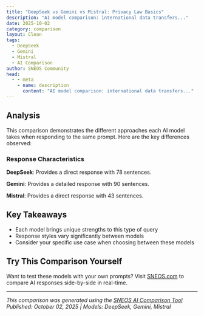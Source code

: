 ```yaml
---
title: "DeepSeek vs Gemini vs Mistral: Privacy Law Basics"
description: "AI model comparison: international data transfers..."
date: 2025-10-02
category: comparison
layout: Clean
tags:
  - DeepSeek
  - Gemini
  - Mistral
  - AI Comparison
author: SNEOS Community
head:
  - - meta
    - name: description
      content: "AI model comparison: international data transfers..."
---
```


<ChatComparison
  title="DeepSeek vs Gemini vs Mistral: Privacy Law Basics"
  prompt="international data transfers"
  :responses='{
    "DeepSeek": "Of course. This is a complex and critically important topic in today\u0027s globalized digital economy. Here\u2019s a comprehensive overview of international data transfers, covering the key concepts, legal mechanisms, challenges, and best practices.\n\n### What Are International Data Transfers?\n\nAn international data transfer occurs whenever **personal data** is sent from one country (or jurisdiction) to another, or made accessible from another country. This isn\u0027t just about large-scale corporate data sharing; it includes everyday activities like:\n\n*   Storing customer data in a cloud server located in another country.\n*   A multinational company\u0027s HR department in the US accessing employee records stored in a central EU database.\n*   Using a SaaS (Software-as-a-Service) provider based in one country to process data from customers in another.\n*   An overseas branch office accessing the company\u0027s central CRM system.\n\n### The Core Challenge: Conflicting Legal Regimes\n\nDifferent countries have different laws for protecting personal data. The primary risk is that data, once transferred to a country with weaker protections, could be accessed by that country\u0027s government or mishandled by the recipient, violating the rights of the individuals.\n\nThe most influential framework is the **European Union\u0027s General Data Protection Regulation (GDPR)**. The GDPR sets a high bar for data protection and strictly regulates transfers of personal data *outside* of the EU/EEA.\n\n---\n\n### Key Legal Mechanisms for Compliant Transfers (GDPR Focus)\n\nUnder the GDPR, you cannot transfer personal data to a \u0022third country\u0022 (outside the EU/EEA) unless you ensure a level of protection \u0022essentially equivalent\u0022 to that within the EU. Here are the primary legal mechanisms to achieve this:\n\n#### 1. Adequacy Decisions\nThis is the simplest method. The European Commission can determine that a **non-EU country ensures an adequate level of data protection**. Transfers to these countries can occur freely, without needing additional safeguards.\n\n*   **Examples of countries with adequacy:** United Kingdom, Switzerland, Canada (for commercial organizations under PIPEDA), Japan, South Korea, Argentina, Israel, and New Zealand.\n*   **The US Exception:** The US does **not** have a blanket adequacy decision. Instead, it has a special framework called the **EU-U.S. Data Privacy Framework (DPF)**.\n\n#### 2. The EU-U.S. Data Privacy Framework (DPF)\nThis is the current mechanism for transfers from the EU to certified US companies. It replaced the defunct Privacy Shield.\n\n*   **How it works:** US companies can self-certify their compliance with a set of privacy principles (similar to GDPR standards). EU organizations can transfer data to any US company that is on the DPF list without needing further legal tools.\n*   **Key Point:** This is a **company-specific** certification, not a country-wide adequacy decision.\n\n#### 3. Appropriate Safeguards (When No Adequacy Decision Exists)\nFor transfers to countries without an adequacy decision (like India, China, or non-DPF certified US companies), organizations must provide \u0022appropriate safeguards.\u0022 The most common are:\n\n*   **Standard Contractual Clauses (SCCs):** These are pre-approved, standardized data protection clauses issued by the European Commission. The data exporter (in the EU) and the data importer (outside the EU) sign a contract legally obligating the importer to protect the data to GDPR standards.\n*   **Binding Corporate Rules (BCRs):** Internal rules adopted by multinational companies to allow intra-organizational transfers. They are complex and expensive to set up but are ideal for large corporate groups.\n\n#### 4. Derogations for Specific Situations\nIn the absence of an adequacy decision or appropriate safeguards, transfers can still occur under specific, limited conditions, such as:\n*   The **individual has explicitly consented** to the transfer after being informed of the risks.\n*   The transfer is **necessary for the performance of a contract** with the individual.\n*   The transfer is necessary for important reasons of public interest.\n\n---\n\n### The US Perspective: Not a One-Way Street\n\nWhile the EU\u0027s rules are often the focus, the US also has regulations governing data inflows.\n\n*   **CFIUS (Committee on Foreign Investment in the United States):** Can block foreign investments in US companies if they pose a risk to national security, including access to sensitive US personal data.\n*   **Sector-Specific Laws:** Laws like HIPAA (healthcare) and GLBA (finance) regulate how specific types of data can be handled and disclosed, including to foreign entities.\n*   **State Laws:** The California Consumer Privacy Act (CCPA) has extraterritorial reach, affecting businesses that handle Californians\u0027 data, regardless of where the business is located.\n\nFurthermore, US laws like the **CLOUD Act** can compel US-based technology companies (and companies that do business in the US) to provide data stored on their servers, even if those servers are located outside the US, creating a potential conflict with foreign blocking statutes like the GDPR.\n\n---\n\n### Global Landscape and Emerging Challenges\n\n1.  **Data Localization Laws:** Some countries (e.g., China, Russia, Indonesia, Vietnam) are enacting laws that *require* certain types of data to be stored and processed within their own borders, making international transfers difficult or illegal for that data.\n2.  **The \u0022Schrems II\u0022 Ruling:** This landmark EU court decision in 2020 invalidated the Privacy Shield and emphasized that simply using SCCs is not enough. Organizations must conduct a **case-by-case assessment** (often called a \u0022Transfer Impact Assessment\u0022 or TIA) to ensure that the laws of the destination country do not impede the data importer\u0027s ability to comply with the SCCs, particularly regarding government surveillance.\n3.  **Fragmentation:** The world is moving away from a single, unified approach (like the GDPR aspiring to be) towards a more fragmented, multi-polar system with competing standards and requirements.\n\n### Best Practices for Organizations\n\n1.  **Map Your Data Flows:** You cannot protect what you don\u0027t know. Understand what personal data you collect, where it is sent, and who has access to it.\n2.  **Choose Your Legal Basis:** For any transfer outside your jurisdiction, identify and document the legal mechanism you are relying on (e.g., Adequacy, DPF, SCCs).\n3.  **Conduct Transfer Impact Assessments (TIAs):** Especially when using SCCs, assess the legal environment of the destination country and implement supplementary technical measures (e.g., encryption, pseudonymization) to mitigate risks.\n4.  **Be Transparent:** Inform individuals in your privacy policy about your international data transfer practices.\n5.  **Seek Expert Advice:** Data transfer laws are highly complex and constantly evolving. Consult with legal counsel specializing in data privacy.\n\n### Summary\n\nInternational data transfers are a fundamental part of the modern internet but are heavily regulated to protect individual privacy rights. Navigating this landscape requires a careful, principled approach centered on:\n\n*   **Understanding the origin of your data** (especially if it\u0027s from the EU).\n*   **Knowing the destination** and its legal status.\n*   **Implementing the correct legal gateway** (Adequacy, DPF, SCCs, etc.).\n*   **Continuously assessing risk** and supplementing with technical protections.\n\nFailure to comply can result in massive fines (up to 4% of global turnover under GDPR), reputational damage, and orders to stop data processing.",
    "Gemini": "Okay, let\u0027s break down international data transfers. This is a complex area with significant legal and practical considerations. Here\u0027s a comprehensive overview:\n\n**What are International Data Transfers?**\n\nAt its core, an international data transfer involves moving personal data from one country to another.  This occurs when:\n\n*   **Data Leaves a Country:** Information about individuals within a specific country (e.g., the EU, the US, China) is sent to a server, employee, or other entity in a different country.\n*   **Access from Abroad:** Even if data *resides* in a country, if someone in another country *accesses* that data, it can be considered a transfer. This is especially true if the access is regular or systematic.\n*   **Processing Overseas:**  Data collected in one country is processed in another.  This includes things like analysis, storage, or modification.\n\n**Why are They Important?**\n\nInternational data transfers are essential for the modern global economy. They enable:\n\n*   **International Trade:** Businesses can serve customers worldwide, process orders, and manage supply chains.\n*   **Global Communication:** Social media, email, and other communication platforms rely on data transfers.\n*   **Research and Development:** Collaboration across borders requires sharing data.\n*   **Cloud Computing:** Many businesses use cloud services hosted in different countries.\n*   **Global Operations:** Multinational companies need to share data among their offices and subsidiaries.\n\n**Key Legal Considerations and Regulations:**\n\nThe legality of international data transfers is heavily regulated because countries want to protect the privacy and security of their citizens\u0027 data. Key regulations include:\n\n*   **GDPR (General Data Protection Regulation - European Union):**  One of the most stringent data protection laws in the world. It places significant restrictions on transferring personal data *out* of the European Economic Area (EEA) unless certain conditions are met.\n\n    *   **Adequacy Decisions:** The EU Commission can decide that a non-EU country has data protection laws that are \u0022essentially equivalent\u0022 to the GDPR.  Transfers to these countries (e.g., Canada, Japan, Switzerland) are generally permitted without additional safeguards.  A current EU-US Data Privacy Framework is meant to address this area.\n    *   **Standard Contractual Clauses (SCCs):**  These are pre-approved contract templates issued by the EU Commission that provide specific data protection obligations for both the data exporter (the entity transferring the data *out* of the EEA) and the data importer (the entity receiving the data *outside* the EEA).  Using SCCs requires a careful assessment of the legal framework in the destination country.\n    *   **Binding Corporate Rules (BCRs):**  These are internal data protection policies adopted by multinational companies.  They must be approved by EU data protection authorities and allow data transfers within the company\u0027s global network.\n    *   **Derogations:**  In limited circumstances, transfers can be made based on specific exceptions, such as the data subject\u0027s explicit consent, the performance of a contract, or important reasons of public interest.  These are narrowly construed.\n\n*   **CCPA/CPRA (California Consumer Privacy Act/California Privacy Rights Act - United States):**  While the US does not have a comprehensive federal data protection law, California\u0027s laws give consumers significant rights over their personal data. While it doesn\u0027t explicitly *prohibit* international transfers, businesses must ensure that they are transparent about their data practices and comply with consumer requests (e.g., to access, delete, or opt-out of the sale of their data).\n\n*   **Other National Laws:** Many other countries have their own data protection laws that regulate international data transfers, including:\n    *   **China:**  Has strict rules on cross-border data transfers, including security assessments and data localization requirements.\n    *   **India:**  Is developing its own data protection framework, which is expected to include restrictions on cross-border data flows.\n    *   **Brazil (LGPD):**  Has data protection laws similar to the GDPR, including requirements for international data transfers.\n    *   **Australia:**  Has the Privacy Act, which includes Australian Privacy Principles (APPs) that govern how personal information is handled, including cross-border transfers.\n\n**Challenges and Considerations:**\n\n*   **Compliance Complexity:**  Navigating the different data protection laws can be challenging, especially for businesses operating in multiple countries.\n*   **Data Localization:**  Some countries require that certain types of data be stored within their borders.\n*   **Government Access to Data:**  Laws in some countries may allow government authorities to access personal data held by companies operating within their jurisdiction.  This can conflict with data protection obligations under laws like the GDPR.\n*   **Data Security:**  Ensuring the security of data during and after transfer is crucial.  This includes implementing appropriate technical and organizational measures to protect against unauthorized access, use, or disclosure.\n*   **Risk Assessments:**  Before transferring data internationally, businesses should conduct thorough risk assessments to identify potential data protection risks and implement appropriate safeguards.  This is particularly important when relying on SCCs.\n*   **Enforcement:** Data protection authorities have the power to investigate and impose fines for violations of data protection laws.\n\n**Practical Steps for Compliance:**\n\n1.  **Data Mapping:** Understand what personal data your organization collects, where it\u0027s stored, and where it\u0027s transferred.\n2.  **Identify the Legal Basis:** Determine the appropriate legal basis for each international data transfer (e.g., adequacy decision, SCCs, BCRs, derogation).\n3.  **Implement Safeguards:** Implement appropriate technical and organizational measures to protect the data during and after transfer.\n4.  **Conduct Risk Assessments:**  Regularly assess the data protection risks associated with international data transfers.  Pay particular attention to the legal framework in the destination country.\n5.  **Transparency:**  Inform individuals about your data transfer practices in your privacy policy.\n6.  **Contractual Agreements:**  Ensure that your contracts with third-party service providers include appropriate data protection clauses.\n7.  **Training:**  Train your employees on data protection laws and best practices.\n8.  **Stay Updated:**  Data protection laws are constantly evolving, so it\u0027s important to stay informed about the latest developments.\n9.  **Consult Legal Counsel:**  Seek legal advice from experienced data protection lawyers to ensure compliance with applicable laws.\n\n**Example Scenarios:**\n\n*   **Cloud Storage:** A company based in Germany uses a US-based cloud storage provider to store customer data. This requires compliance with GDPR and a valid transfer mechanism (e.g., SCCs or the EU-US Data Privacy Framework) to be legal. The company must also assess the US legal landscape and potential government access to the data.\n*   **Global Marketing:** A US company collects email addresses from European customers for marketing purposes. Transferring these email addresses to the US requires compliance with GDPR and a valid transfer mechanism.\n*   **Outsourcing:** An Australian company outsources its customer service operations to a company in the Philippines. This involves transferring customer data to the Philippines, requiring compliance with Australian privacy laws and ensuring the data is adequately protected in the Philippines.\n*   **Intra-Group Transfers:** A multinational corporation with offices in the EU, the US, and China transfers employee data between these locations. This requires a comprehensive data transfer strategy, potentially involving BCRs or SCCs, and consideration of data localization requirements in China.\n\n**The Future of International Data Transfers:**\n\nThe legal landscape surrounding international data transfers is likely to remain complex and dynamic.  Here are some key trends to watch:\n\n*   **Increased Scrutiny:** Data protection authorities are increasing their scrutiny of international data transfers, particularly in light of concerns about government access to data.\n*   **New Regulations:**  More countries are expected to adopt comprehensive data protection laws.\n*   **Data Localization:**  The trend towards data localization is likely to continue, as countries seek to maintain greater control over their citizens\u0027 data.\n*   **Technological Solutions:**  Emerging technologies, such as privacy-enhancing technologies (PETs), may play a greater role in enabling secure international data transfers.\n\n**In Summary:**\n\nInternational data transfers are a critical aspect of the global economy, but they are subject to complex legal regulations.  Businesses must understand these regulations and implement appropriate safeguards to protect personal data and ensure compliance.  It is always best to seek legal counsel for guidance on specific situations. This information is for educational purposes and is not legal advice.\n",
    "Mistral": "International data transfers refer to the movement of personal data across national borders. This process is governed by various legal frameworks and regulations to ensure the protection of individuals\u0027 privacy and data security. Here are some key aspects and considerations related to international data transfers:\n\n### Legal Frameworks\n1. **General Data Protection Regulation (GDPR)**:\n   - **Applicability**: The GDPR applies to any organization that processes the personal data of EU citizens, regardless of where the organization is located.\n   - **Requirements**: Organizations must ensure that data transfers to third countries (non-EU/EEA countries) provide an adequate level of protection. This can be achieved through:\n     - **Adequacy Decisions**: The European Commission can decide that a third country ensures an adequate level of protection.\n     - **Standard Contractual Clauses (SCCs)**: Pre-approved contractual agreements that ensure data protection.\n     - **Binding Corporate Rules (BCRs)**: Internal rules adopted by multinational groups of companies.\n     - **Certification Mechanisms**: Approved certification mechanisms together with binding and enforceable commitments of the controller or processor in the third country.\n     - **Codes of Conduct**: Approved codes of conduct together with binding and enforceable commitments of the controller or processor in the third country.\n\n2. **Schrems II Decision**:\n   - **Impact**: The Court of Justice of the European Union (CJEU) invalidated the EU-US Privacy Shield, a framework that allowed for the transfer of personal data from the EU to the US.\n   - **Implications**: Organizations relying on the Privacy Shield must now use other mechanisms, such as SCCs, to ensure compliance with GDPR.\n\n3. **Other Regional Regulations**:\n   - **California Consumer Privacy Act (CCPA)**: Applies to businesses that collect personal information from California residents.\n   - **Personal Information Protection and Electronic Documents Act (PIPEDA)**: Canada\u0027s federal privacy law for private-sector organizations.\n   - **Australia\u0027s Privacy Act**: Regulates the handling of personal information by Australian government agencies and private sector organizations.\n\n### Key Considerations\n1. **Data Protection Impact Assessments (DPIAs)**:\n   - Organizations should conduct DPIAs to identify and mitigate risks associated with data transfers.\n\n2. **Data Minimization**:\n   - Only transfer the minimum amount of data necessary for the intended purpose.\n\n3. **Encryption and Security Measures**:\n   - Implement robust encryption and security measures to protect data during transfer and storage.\n\n4. **Transparency and Consent**:\n   - Inform individuals about the data transfer and obtain their consent where necessary.\n\n5. **Monitoring and Auditing**:\n   - Regularly monitor and audit data transfer processes to ensure compliance with legal requirements.\n\n### Best Practices\n1. **Due Diligence**:\n   - Conduct thorough due diligence on third-party recipients to ensure they comply with data protection standards.\n\n2. **Contractual Agreements**:\n   - Use standard contractual clauses or other approved mechanisms to ensure legal compliance.\n\n3. **Training and Awareness**:\n   - Train employees on data protection regulations and best practices for handling international data transfers.\n\n4. **Incident Response**:\n   - Develop and implement an incident response plan to address data breaches or other security incidents.\n\n### Challenges\n1. **Jurisdictional Differences**:\n   - Different countries have varying data protection laws, which can complicate compliance efforts.\n\n2. **Technological Complexity**:\n   - Ensuring data security and privacy in a global, interconnected digital environment can be technically challenging.\n\n3. **Regulatory Changes**:\n   - Keeping up with evolving regulations and legal interpretations can be demanding.\n\n### Conclusion\nInternational data transfers are a critical aspect of modern business operations, but they come with significant legal and technical challenges. Organizations must navigate complex regulatory landscapes and implement robust data protection measures to ensure compliance and safeguard individuals\u0027 privacy."
  }'
  published-date="02:09"
/>

## Analysis

This comparison demonstrates the different approaches each AI model takes when responding to the same prompt. Here are the key differences observed:

### Response Characteristics

**DeepSeek**: Provides a direct response with 78 sentences. 

**Gemini**: Provides a detailed response with 90 sentences. 

**Mistral**: Provides a direct response with 43 sentences. 

## Key Takeaways

- Each model brings unique strengths to this type of query
- Response styles vary significantly between models
- Consider your specific use case when choosing between these models

## Try This Comparison Yourself

Want to test these models with your own prompts? Visit [SNEOS.com](https://sneos.com) to compare AI responses side-by-side in real-time.

---

*This comparison was generated using the [SNEOS AI Comparison Tool](https://sneos.com)*
*Published: October 02, 2025 | Models: DeepSeek, Gemini, Mistral*
